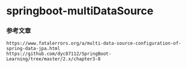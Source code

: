 # springboot-multiDataSource

### 参考文章
```
https://www.fatalerrors.org/a/multi-data-source-configuration-of-spring-data-jpa.html
https://github.com/dyc87112/SpringBoot-Learning/tree/master/2.x/chapter3-8
```
